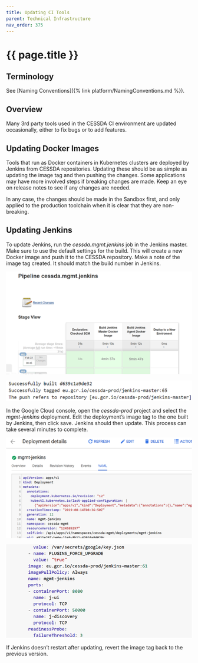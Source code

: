 ```yaml
---
title: Updating CI Tools
parent: Technical Infrastructure
nav_order: 375
---
```


# {{ page.title }}

## Terminology

See [Naming Conventions]({% link platform/NamingConventions.md %}).

## Overview

Many 3rd party tools used in the CESSDA CI environment are updated occasionally, either to fix bugs or to add features.

## Updating Docker Images

Tools that run as Docker containers in Kubernetes clusters are deployed by Jenkins from CESSDA repositories.
Updating these should be as simple as updating the image tag and then pushing the changes.
Some applications may have more involved steps if breaking changes are made. Keep an eye on release notes to see if any changes are needed.

In any case, the changes should be made in the Sandbox first, and only applied to the production toolchain when it is clear that they are non-breaking.

## Updating Jenkins

To update Jenkins, run the *cessda.mgmt.jenkins* job in the Jenkins master.
Make sure to use the default settings for the build.
This will create a new Docker image and push it to the CESSDA repository.
Make a note of the image tag created. It should match the build number in Jenkins.

![Management Pipeline](../assets/managementPipeline.png)

![Successful Build](../assets/successfulBuild.png)

In the Google Cloud console, open the *cessda-prod* project and select the *mgmt-jenkins* deployment.
Edit the deployment’s image tag to the one built by Jenkins, then click save.
Jenkins should then update. This process can take several minutes to complete.

![Deployment Details](../assets/deploymentDetails.png)

![Deployment File Detail](../assets/deploymentFileDetail.png)

If Jenkins doesn’t restart after updating, revert the image tag back to the previous version.
